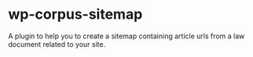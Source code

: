 # wp-corpus-sitemap
A plugin to help you to create a sitemap containing article urls from a law document related to your site.
